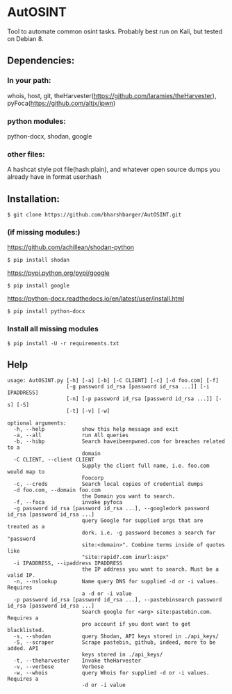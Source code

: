 # AutOSINT
Tool to automate common osint tasks. Probably best run on Kali, but tested on Debian 8.

## Dependencies: 

### In your path: 
whois, host, git, theHarvester(https://github.com/laramies/theHarvester), pyFoca(https://github.com/altjx/ipwn)

### python modules: 
python-docx, shodan,  google 

### other files:

A hashcat style pot file(hash:plain), and whatever open source dumps you already have in format user:hash

## Installation:

    $ git clone https://github.com/bharshbarger/AutOSINT.git

### (if missing modules:)

https://github.com/achillean/shodan-python

    $ pip install shodan

https://pypi.python.org/pypi/google

    $ pip install google

https://python-docx.readthedocs.io/en/latest/user/install.html

    $ pip install python-docx
    
### Install all missing modules

    $ pip install -U -r requirements.txt 

## Help 
    usage: AutOSINT.py [-h] [-a] [-b] [-C CLIENT] [-c] [-d foo.com] [-f]
                       [-g password id_rsa [password id_rsa ...]] [-i IPADDRESS]
                       [-n] [-p password id_rsa [password id_rsa ...]] [-s] [-S]
                       [-t] [-v] [-w]

    optional arguments:
      -h, --help            show this help message and exit
      -a, --all             run All queries
      -b, --hibp            Search haveibeenpwned.com for breaches related to a
                            domain
      -C CLIENT, --client CLIENT
                            Supply the client full name, i.e. foo.com would map to
                            Foocorp
      -c, --creds           Search local copies of credential dumps
      -d foo.com, --domain foo.com
                            the Domain you want to search.
      -f, --foca            invoke pyfoca
      -g password id_rsa [password id_rsa ...], --googledork password id_rsa [password id_rsa ...]
                            query Google for supplied args that are treated as a
                            dork. i.e. -g password becomes a search for "password
                            site:<domain>". Combine terms inside of quotes like
                            "site:rapid7.com inurl:aspx"
      -i IPADDRESS, --ipaddress IPADDRESS
                            the IP address you want to search. Must be a valid IP.
      -n, --nslookup        Name query DNS for supplied -d or -i values. Requires
                            a -d or -i value
      -p password id_rsa [password id_rsa ...], --pastebinsearch password id_rsa [password id_rsa ...]
                            Search google for <arg> site:pastebin.com. Requires a
                            pro account if you dont want to get blacklisted.
      -s, --shodan          query Shodan, API keys stored in ./api_keys/
      -S, --scraper         Scrape pastebin, github, indeed, more to be added. API
                            keys stored in ./api_keys/
      -t, --theharvester    Invoke theHarvester
      -v, --verbose         Verbose
      -w, --whois           query Whois for supplied -d or -i values. Requires a
                            -d or -i value
